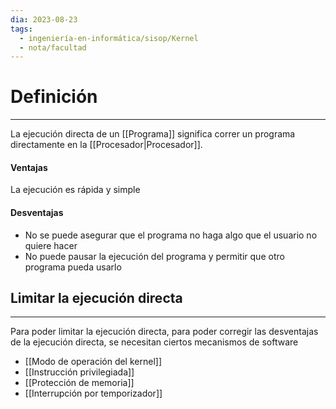 ```yaml
---
dia: 2023-08-23
tags:
  - ingeniería-en-informática/sisop/Kernel
  - nota/facultad
---
```

# Definición
---
La ejecución directa de un [[Programa]] significa correr un programa directamente en la [[Procesador|Procesador]]. 

#### Ventajas
La ejecución es rápida y simple

#### Desventajas
* No se puede asegurar que el programa no haga algo que el usuario no quiere hacer
* No puede pausar la ejecución del programa y permitir que otro programa pueda usarlo

## Limitar la ejecución directa
---
Para poder limitar la ejecución directa, para poder corregir las desventajas de la ejecución directa, se necesitan ciertos mecanismos de software
* [[Modo de operación del kernel]]
* [[Instrucción privilegiada]]
* [[Protección de memoria]]
* [[Interrupción por temporizador]]
